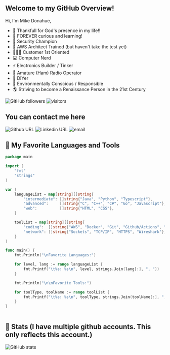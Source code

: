 ## Welcome to my GitHub Overview!

Hi, I'm Mike Donahue,

- 🌈 Thankfull for God's presence in my life!!
- 🌱 FOREVER curious and learning!
- 🤺 Security Champion
- 🏫 AWS Architect Trained (but haven't take the test yet)
- 🧑‍🤝‍🧑 Customer 1st Oriented
- 💻 Computer Nerd
- ⚡ Electronics Builder / Tinker
- 📡 Amature (Ham) Radio Operator
- 🔨 DIYer
- 🏡 Environmentally Conscious / Responsible
- 🌎 Striving to become a Renaissance Person in the 21st Century

![GitHub followers](https://img.shields.io/github/followers/mdonahue-godaddy)
![visitors](https://visitor-badge.laobi.icu/badge?page_id=mdonahue.mdonahue)


## You can contact me here

![Github URL](https://img.shields.io/static/v1?message=mdonahue-godaddy&logo=github&labelColor=5c5c5c&color=1182c3&logoColor=white&label=%20&link=http%3A%2F%2Fgithub.com%2Fmdonahue-godaddy&link=http%3A%2F%2Fgithub.com%2Fmdonahue-godaddy)
![Linkedin URL](https://img.shields.io/static/v1?message=Michael%20Donahue&logo=linkedin&labelColor=5c5c5c&color=1182c3&logoColor=white&label=Linked%20In&link=http%3A%2F%2Fwww.linkedin.com%2Fin%2Fmichael-donahue-15138314%2F&link=http%3A%2F%2Fwww.linkedin.com%2Fin%2Fmichael-donahue-15138314%2F)
![email](https://img.shields.io/static/v1?message=mdonahue%40godaddy.com&labelColor=5c5c5c&color=1182c3&logoColor=white&label=email&link=mailto%3Amdonahue%40godaddy.com&link=mailto%3Amdonahue%40godaddy.com)


## 🎨 My Favorite Languages and Tools
```go
package main

import (
	"fmt"
	"strings"
)

var (
	languageList = map[string][]string{
		"intermediate": []string{"Java", "Python", "Typescript"},
		"advanced":     []string{"C", "C++", "C#", "Go", "Javascript"},
		"web":          []string{"HTML", "CSS"},
	}

	toolList = map[string][]string{
		"coding":  []string{"AWS", "Docker", "Git", "Github/Actions", "VSCode"},
		"network": []string{"Sockets", "TCP/IP", "HTTPS", "Wireshark"},
	}
)

func main() {
	fmt.Println("\nFavorite Languages:")

	for level, lang := range languageList {
		fmt.Printf("\t%s: %s\n", level, strings.Join(lang[:], ", "))
	}

	fmt.Println("\n\nFavorite Tools:")

	for toolType, toolName := range toolList {
		fmt.Printf("\t%s: %s\n", toolType, strings.Join(toolName[:], ", "))
	}
}
  
```
## 📃 Stats (I have multiple github accounts. This only reflects this account.)

![GitHub stats](https://github-readme-stats.vercel.app/api?username=mdonahue-godaddy&count_private=true&show_icons=true)
